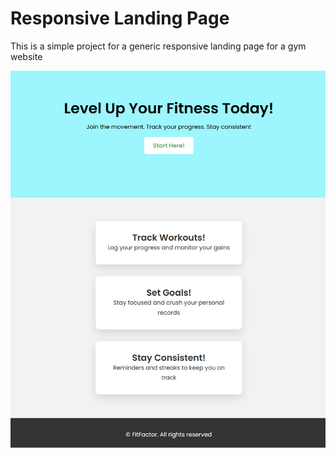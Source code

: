 # Responsive Landing Page

This is a simple project for a generic responsive landing page for a gym website

![Screenshot](screenshot.png)